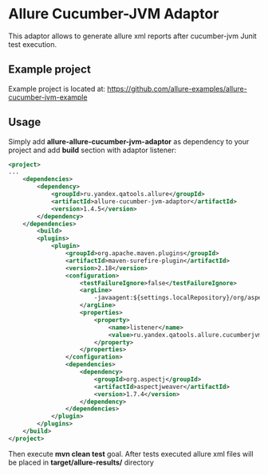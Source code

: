 # Allure Cucumber-JVM Adaptor
This adaptor allows to generate allure xml reports after cucumber-jvm Junit test execution.

## Example project
Example project is located at: https://github.com/allure-examples/allure-cucumber-jvm-example

## Usage
Simply add **allure-allure-cucumber-jvm-adaptor** as dependency to your project and add **build** section with adaptor listener: 
```xml
<project>
...
    <dependencies>
        <dependency>
            <groupId>ru.yandex.qatools.allure</groupId>
            <artifactId>allure-cucumber-jvm-adaptor</artifactId>
            <version>1.4.5</version>
        </dependency>
    </dependencies>
        <build>
        <plugins>
            <plugin>
                <groupId>org.apache.maven.plugins</groupId>
                <artifactId>maven-surefire-plugin</artifactId>
                <version>2.18</version>
                <configuration>
                    <testFailureIgnore>false</testFailureIgnore>
                    <argLine>
                        -javaagent:${settings.localRepository}/org/aspectj/aspectjweaver/${aspectj.version}/aspectjweaver-${aspectj.version}.jar
                    </argLine>
                    <properties>
                        <property>
                            <name>listener</name>
                            <value>ru.yandex.qatools.allure.cucumberjvm.AllureRunListener</value>
                        </property>
                    </properties>
                </configuration>
                <dependencies>
                    <dependency>
                        <groupId>org.aspectj</groupId>
                        <artifactId>aspectjweaver</artifactId>
                        <version>1.7.4</version>
                    </dependency>
                </dependencies>
            </plugin>
        </plugins>
    </build>
</project>
```

Then execute **mvn clean test** goal.
After tests executed allure xml files will be placed in **target/allure-results/** directory
